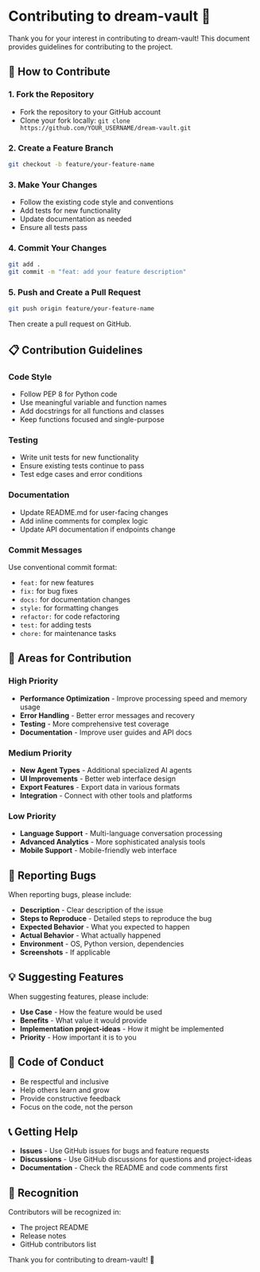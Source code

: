 # Contributing to dream-vault 🤝

Thank you for your interest in contributing to dream-vault! This document provides guidelines for contributing to the project.

## 🚀 How to Contribute

### 1. **Fork the Repository**
- Fork the repository to your GitHub account
- Clone your fork locally: `git clone https://github.com/YOUR_USERNAME/dream-vault.git`

### 2. **Create a Feature Branch**
```bash
git checkout -b feature/your-feature-name
```

### 3. **Make Your Changes**
- Follow the existing code style and conventions
- Add tests for new functionality
- Update documentation as needed
- Ensure all tests pass

### 4. **Commit Your Changes**
```bash
git add .
git commit -m "feat: add your feature description"
```

### 5. **Push and Create a Pull Request**
```bash
git push origin feature/your-feature-name
```
Then create a pull request on GitHub.

## 📋 Contribution Guidelines

### **Code Style**
- Follow PEP 8 for Python code
- Use meaningful variable and function names
- Add docstrings for all functions and classes
- Keep functions focused and single-purpose

### **Testing**
- Write unit tests for new functionality
- Ensure existing tests continue to pass
- Test edge cases and error conditions

### **Documentation**
- Update README.md for user-facing changes
- Add inline comments for complex logic
- Update API documentation if endpoints change

### **Commit Messages**
Use conventional commit format:
- `feat:` for new features
- `fix:` for bug fixes
- `docs:` for documentation changes
- `style:` for formatting changes
- `refactor:` for code refactoring
- `test:` for adding tests
- `chore:` for maintenance tasks

## 🎯 Areas for Contribution

### **High Priority**
- **Performance Optimization** - Improve processing speed and memory usage
- **Error Handling** - Better error messages and recovery
- **Testing** - More comprehensive test coverage
- **Documentation** - Improve user guides and API docs

### **Medium Priority**
- **New Agent Types** - Additional specialized AI agents
- **UI Improvements** - Better web interface design
- **Export Features** - Export data in various formats
- **Integration** - Connect with other tools and platforms

### **Low Priority**
- **Language Support** - Multi-language conversation processing
- **Advanced Analytics** - More sophisticated analysis tools
- **Mobile Support** - Mobile-friendly web interface

## 🐛 Reporting Bugs

When reporting bugs, please include:
- **Description** - Clear description of the issue
- **Steps to Reproduce** - Detailed steps to reproduce the bug
- **Expected Behavior** - What you expected to happen
- **Actual Behavior** - What actually happened
- **Environment** - OS, Python version, dependencies
- **Screenshots** - If applicable

## 💡 Suggesting Features

When suggesting features, please include:
- **Use Case** - How the feature would be used
- **Benefits** - What value it would provide
- **Implementation project-ideas** - How it might be implemented
- **Priority** - How important it is to you

## 🤝 Code of Conduct

- Be respectful and inclusive
- Help others learn and grow
- Provide constructive feedback
- Focus on the code, not the person

## 📞 Getting Help

- **Issues** - Use GitHub issues for bugs and feature requests
- **Discussions** - Use GitHub discussions for questions and project-ideas
- **Documentation** - Check the README and code comments first

## 🎉 Recognition

Contributors will be recognized in:
- The project README
- Release notes
- GitHub contributors list

Thank you for contributing to dream-vault! 🚀 